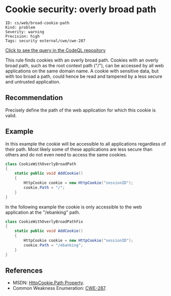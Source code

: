 # Cookie security: overly broad path

```
ID: cs/web/broad-cookie-path
Kind: problem
Severity: warning
Precision: high
Tags: security external/cwe/cwe-287

```
[Click to see the query in the CodeQL repository](https://github.com/github/codeql/tree/main/csharp/ql/src/Security%20Features/CookieWithOverlyBroadPath.ql)

This rule finds cookies with an overly broad path. Cookies with an overly broad path, such as the root context path ("/"), can be accessed by all web applications on the same domain name. A cookie with sensitive data, but with too broad a path, could hence be read and tampered by a less secure and untrusted application.


## Recommendation
Precisely define the path of the web application for which this cookie is valid.


## Example
In this example the cookie will be accessible to all applications regardless of their path. Most likely some of these applications are less secure than others and do not even need to access the same cookies.


```csharp
class CookieWithOverlyBroadPath
{
    static public void AddCookie()
    {
        HttpCookie cookie = new HttpCookie("sessionID");
        cookie.Path = "/";
    }
}

```
In the following example the cookie is only accessible to the web application at the "/ebanking" path.


```csharp
class CookieWithOverlyBroadPathFix
{
    static public void AddCookie()
    {
        HttpCookie cookie = new HttpCookie("sessionID");
        cookie.Path = "/ebanking";
    }
}

```

## References
* MSDN: [HttpCookie.Path Property](http://msdn.microsoft.com/en-us/library/system.web.httpcookie.path.aspx).
* Common Weakness Enumeration: [CWE-287](https://cwe.mitre.org/data/definitions/287.html).